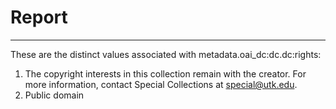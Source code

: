 # Report
---
These are the distinct values associated with metadata.oai_dc:dc.dc:rights:

1. The copyright interests in this collection remain with the creator. For more information, contact Special Collections at special@utk.edu.
2. Public domain
